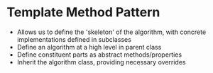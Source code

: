 # Template Method Pattern
- Allows us to define the 'skeleton' of the algorithm, with concrete implementations defined in subclasses
- Define an algorithm at a high level in parent class
- Define constituent parts as abstract methods/properties
- Inherit the algorithm class, providing necessary overrides
